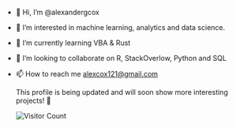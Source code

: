 - 👋 Hi, I’m @alexandergcox
- 👀 I’m interested in machine learning, analytics and data science.
- 🌱 I’m currently learning VBA & Rust
- 💞️ I’m looking to collaborate on R, StackOverlow, Python and SQL
- 📫 How to reach me alexcox121@gmail.com

  This profile is being updated and will soon show more interesting projects! 🙂

  ![Visitor Count](https://profile-counter.glitch.me/{alexandergcox}/count.svg)

